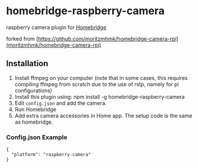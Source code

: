 # homebridge-raspberry-camera

raspberry camera plugin for [Homebridge](https://github.com/nfarina/homebridge)

forked from [https://github.com/moritzmhmk/homebridge-camera-rpi](moritzmhmk/homebridge-camera-rpi)

## Installation

1. Install ffmpeg on your computer (note that in some cases, this requires compiling ffmpeg from scratch due to the use of rstp, namely for pi configurations)
2. Install this plugin using: npm install -g homebridge-raspberry-camera
3. Edit ``config.json`` and add the camera.
3. Run Homebridge
4. Add extra camera accessories in Home app. The setup code is the same as homebridge.

### Config.json Example

    {
      "platform": "raspberry-camera"
    }
